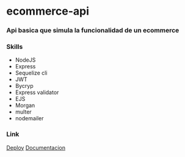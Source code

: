 # ecommerce-api
### Api basica que simula la funcionalidad de un ecommerce
### Skills
* NodeJS
* Express
* Sequelize cli
* JWT
* Bycryp
* Express validator
* EJS
* Morgan
* multer
* nodemailer

### Link
[Deploy](https://ecommerce-api-0bt5.onrender.com)
[Documentacion](https://documenter.getpostman.com/view/25680776/2s9Xy6opCY)
